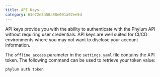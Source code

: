 ```yaml
---
title: API Keys
category: 61e72e3a50a88e001a92ee5d
---
```


API keys provide you with the ability to authenticate with the Phylum API without requiring user credentials. API keys are well suited for CI/CD environments where you may not want to disclose your account information.

The `offline_access` parameter in the `settings.yaml` file contains the API token. The following command can be used to retrieve your token value:  
```sh
phylum auth token
```
